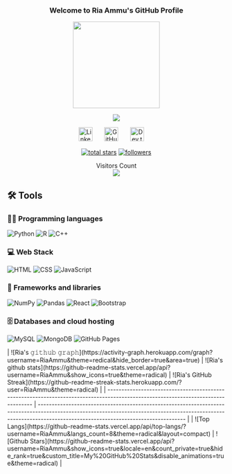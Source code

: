 <h3 align="center" >
  Welcome to Ria Ammu's GitHub Profile
  
</h3>
<div id="header" align="center">
  <img src="https://media.giphy.com/media/AXtFMwP1ZvjZSBtmGk/giphy.gif" width="200"/>
</div>
<p align="center">
  <a href="https://github.com/DenverCoder1/readme-typing-svg"><img src="https://readme-typing-svg.herokuapp.com/?lines=Aspiring%20Data%20Scientist;UI/UX%20Designer;A%20Web%20Dev%20Enthusiast;Aiming%20For%20FrontEnd%20Development;Third%20Year%20Student%20at%20LPU;Always%20learning%20new%20things&font=Fira%20Code&center=true&width=440&height=45&color=99B2DD&vCenter=true&size=22"></a>
</p>
<p align="center">
  <a href="https://www.linkedin.com/in/ria-ammu/"><img width="32px" alt="LinkedIn" title="LinkedIn" src="https://camo.githubusercontent.com/c8a9c5b414cd812ad6a97a46c29af67239ddaeae08c41724ff7d945fb4c047e5/68747470733a2f2f6564656e742e6769746875622e696f2f537570657254696e7949636f6e732f696d616765732f7376672f6c696e6b6564696e2e737667"/></a>
  &#8287;&#8287;&#8287;&#8287;&#8287;
  <a href="https://github.com/RiaAmmu"><img width="32px" alt="GitHub" title="GitHub" src="https://camo.githubusercontent.com/b079fe922f00c4b86f1b724fbc2e8141c468794ce8adbc9b7456e5e1ad09c622/68747470733a2f2f6564656e742e6769746875622e696f2f537570657254696e7949636f6e732f696d616765732f7376672f6769746875622e737667"/></a>
  &#8287;&#8287;&#8287;&#8287;&#8287;
  <a href="https://dev.to/riaammu"><img width="32px" alt="Dev.to" title="Dev.to" src="https://camo.githubusercontent.com/6cc90061976bcd4d1a61a6c76b818538b5a65754f7b7b8068fe0fa49a09def8f/68747470733a2f2f6564656e742e6769746875622e696f2f537570657254696e7949636f6e732f696d616765732f7376672f6465765f746f2e737667"></a>
  &#8287;&#8287;&#8287;&#8287;&#8287;


<p align="center">
  <a href="https://github.com/RiaAmmu?tab=repositories&sort=stargazers">
    <img alt="total stars" title="Total stars on GitHub" src="https://custom-icon-badges.herokuapp.com/badge/dynamic/json?logo=star&color=55960c&labelColor=488207&label=Stars&style=for-the-badge&query=%24.stars&url=https://api.github-star-counter.workers.dev/user/PriyanshuSaxena2612"/></a>
    <a href="https://github.com/RiaAmmu?tab=followers">
    <img alt="followers" title="Follow me on Github" src="https://custom-icon-badges.herokuapp.com/github/followers/PriyanshuSaxena2612?color=236ad3&labelColor=1155ba&style=for-the-badge&logo=person-add&label=Follow&logoColor=white"/></a>
</p>
<p align="center"> 
  Visitors Count<br>
  <img src="https://profile-counter.glitch.me/RiaAmmu/count.svg" />
</p>

## 🛠️ Tools

### 👨‍💻 Programming languages
<p>
  <img alt="Python" src="https://img.shields.io/badge/Python-14354C.svg?logo=python&logoColor=white">
  <img alt="R" src="https://custom-icon-badges.herokuapp.com/badge/R-blueviolet.svg?logo=R&logoColor=white">
  <img alt="C++" src="https://custom-icon-badges.herokuapp.com/badge/C++-9C033A.svg?logo=cpp2&logoColor=white">
  
  
</p>

### 💻 Web Stack

<p>
  <img alt="HTML" src="https://img.shields.io/badge/HTML-E34F26.svg?logo=html5&logoColor=white">
  <img alt="CSS" src="https://img.shields.io/badge/CSS-1572B6.svg?logo=css3&logoColor=white">
  <img alt="JavaScript" src="https://img.shields.io/badge/JavaScript-F7DF1E.svg?logo=javascript&logoColor=black">
</p>

### 🧰 Frameworks and libraries

<p>
  <img alt="NumPy" src="https://img.shields.io/badge/Numpy-013243.svg?logo=numpy&logoColor=white">
  <img alt="Pandas" src="https://img.shields.io/badge/Pandas-150458.svg?logo=pandas&logoColor=white">
  <img alt="React" src="https://img.shields.io/badge/React-20232a.svg?logo=react&logoColor=%2361DAFB">
  <img alt="Bootstrap" src="https://img.shields.io/badge/Bootstrap-7952B3.svg?logo=bootstrap&logoColor=white">
</p>

### 🗄️ Databases and cloud hosting

<p>
  <img alt="MySQL" src="https://img.shields.io/badge/MySQL-00f.svg?logo=mysql&logoColor=white">
  <img alt="MongoDB" src ="https://img.shields.io/badge/MongoDB-4ea94b.svg?logo=mongodb&logoColor=white">
  <img alt="GitHub Pages" src="https://img.shields.io/badge/GitHub%20Pages-327FC7.svg?logo=github&logoColor=white">
</p>
<!--
## 🔥 Streak stats
GitHub Readme Streak Stats - https://github.com/DenverCoder1/github-readme-streak-stats 
<p align="center">
  <a href="https://github.com/RiaAmmu">
    <img alt="Ria Ammu's streak" src="https://github-readme-streak-stats.herokuapp.com/?user=RiaAmmu&theme=buefy&hide_border=true"/>
  </a>

## 📊 GitHub Stats
<p align="center">
<a href="https://github.com/RiaAmmu"><img src = "https://github-readme-stats.vercel.app/api?username=RiaAmmu&show_icons=true&theme=buefy"/></a>
<a href="https://github.com/RiaAmmu"><img src = "https://activity-graph.herokuapp.com/graph?username=RiaAmmu&theme=minimal"/></a>
</p>
-->
| ![Ria's 𝚐𝚒𝚝𝚑𝚞𝚋 𝚐𝚛𝚊𝚙𝚑](https://activity-graph.herokuapp.com/graph?username=RiaAmmu&theme=redical&hide_border=true&area=true)
| ![Ria's github stats](https://github-readme-stats.vercel.app/api?username=RiaAmmu&show_icons=true&theme=radical)             
| ![Ria's GitHub Streak](https://github-readme-streak-stats.herokuapp.com/?user=RiaAmmu&theme=radical)                                                                                                           |
| --------------------------------------------------------------------------------------------------------------------------------- | ----------------------------------------------------------------------------------------------------------------------------------------------------------------------------------------------------------------- |
| ![Top Langs](https://github-readme-stats.vercel.app/api/top-langs/?username=RiaAmmu&langs_count=8&theme=radical&layout=compact) 
| ![Github Stars](https://github-readme-stats.vercel.app/api?username=RiaAmmu&show_icons=true&locale=en&count_private=true&hide_rank=true&custom_title=My%20GitHub%20Stats&disable_animations=true&theme=radical) |



<!--
**RiaAmmu/RiaAmmu** is a ✨ _special_ ✨ repository because its `README.md` (this file) appears on your GitHub profile.

Here are some ideas to get you started:

                                                                                                               


### Hi there 👋


- 🔭 I’m currently working on Data Science.
- 🌱 I’m currently learning ...
- 👯 I’m looking to collaborate on ...
- 🤔 I’m looking for help with ...
- 💬 Ask me about ...
- 📫 How to reach me: ...
- 😄 Pronouns: ...
- ⚡ Fun fact: ...
-->
